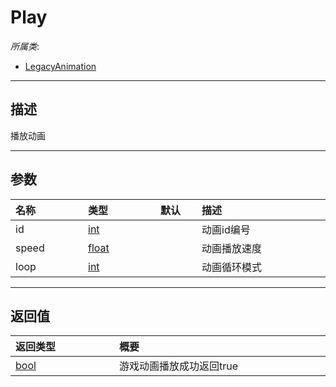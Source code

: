 # Play

*所属类*:
* [LegacyAnimation](/Api/Classes/Animation/LegacyAnimation.md)
------------------------------------------------------------------------------------------
## 描述

播放动画

------------------------------------------------------------------------------------------
## 参数

|<div style="width:100px">名称</div>|<div style="width:100px">类型</div>|<div style="width:50px">默认</div>|<div style="width:350px">描述</div>|
|:---|:---|:---|:---|
|id|[int](/Api/DataType/Number.md)||动画id编号|
|speed|[float](/Api/DataType/Number.md)||动画播放速度|
|loop|[int](/Api/DataType/Number.md)||动画循环模式|

------------------------------------------------------------------------------------------
## 返回值

|<div style="width:150px">返回类型</div>|<div style="width:520px">概要</div>|
|:---|:---|
|[bool](/Api/DataType/Bool.md)|游戏动画播放成功返回true|
